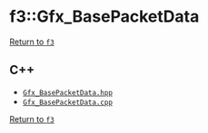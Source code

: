 # f3::Gfx_BasePacketData

[Return to `f3`](/docs/f3.md)

## C++

- [`Gfx_BasePacketData.hpp`](/c++/include/Gfx_BasePacketData.hpp)
- [`Gfx_BasePacketData.cpp`](/c++/source/Gfx_BasePacketData.cpp)

[Return to `f3`](/docs/f3.md)